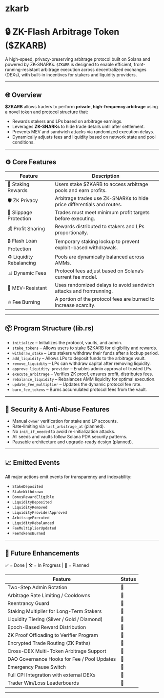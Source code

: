 # zkarb

# 🔒 ZK-Flash Arbitrage Token ($ZKARB)

A high-speed, privacy-preserving arbitrage protocol built on Solana and powered by ZK-SNARKs. `$ZKARB` is designed to enable efficient, front-running-resistant arbitrage execution across decentralized exchanges (DEXs), with built-in incentives for stakers and liquidity providers.

---

## 🌐 Overview

**$ZKARB** allows traders to perform **private, high-frequency arbitrage** using a novel token and protocol structure that:
- Rewards stakers and LPs based on arbitrage earnings.
- Leverages **ZK-SNARKs** to hide trade details until after settlement.
- Prevents MEV and sandwich attacks via randomized execution delays.
- Dynamically adjusts fees and liquidity based on network state and pool conditions.

---

## ⚙️ Core Features

| Feature                             | Description                                                                 |
|------------------------------------|-----------------------------------------------------------------------------|
| 💸 Staking Rewards                 | Users stake $ZKARB to access arbitrage pools and earn profits.             |
| 🛡️ ZK Privacy                     | Arbitrage trades use ZK-SNARKs to hide price differentials and routes.     |
| 🚀 Slippage Protection            | Trades must meet minimum profit targets before executing.                  |
| 💰 Profit Sharing                 | Rewards distributed to stakers and LPs proportionally.                     |
| 🔒 Flash Loan Protection          | Temporary staking lockup to prevent exploit-based withdrawals.             |
| ♻️ Liquidity Rebalancing         | Pools are dynamically balanced across AMMs.                                |
| 📊 Dynamic Fees                  | Protocol fees adjust based on Solana’s current fee model.                  |
| 🧨 MEV-Resistant                 | Uses randomized delays to avoid sandwich attacks and frontrunning.         |
| 🔥 Fee Burning                   | A portion of the protocol fees are burned to increase scarcity.            |

---


## 📦 Program Structure (lib.rs)

- `initialize` – Initializes the protocol, vaults, and admin.
- `stake_tokens` – Allows users to stake $ZKARB for eligibility and rewards.
- `withdraw_stake` – Lets stakers withdraw their funds after a lockup period.
- `add_liquidity` – Allows LPs to deposit funds to the arbitrage vault.
- `remove_liquidity` – LPs can withdraw capital after removing liquidity.
- `approve_liquidity_provider` – Enables admin approval of trusted LPs.
- `execute_arbitrage` – Verifies ZK proof, ensures profit, distributes fees.
- `rebalance_liquidity` – Rebalances AMM liquidity for optimal execution.
- `update_fee_multiplier` – Updates the dynamic protocol fee rate.
- `burn_fee_tokens` – Burns accumulated protocol fees from the vault.

---

## 🔐 Security & Anti-Abuse Features

- Manual `owner` verification for stake and LP accounts.
- Rate-limiting via `last_arbitrage_at` (planned).
- No `init_if_needed` to avoid re-initialization attacks.
- All seeds and vaults follow Solana PDA security patterns.
- Pausable architecture and upgrade-ready design (planned).

---

## 📈 Emitted Events

All major actions emit events for transparency and indexability:

- `StakeDeposited`
- `StakeWithdrawn`
- `BonusRewardEligible`
- `LiquidityDeposited`
- `LiquidityRemoved`
- `LiquidityProviderApproved`
- `ArbitrageExecuted`
- `LiquidityRebalanced`
- `FeeMultiplierUpdated`
- `FeeTokensBurned`

---

## 🚀 Future Enhancements

✅ = Done | 🛠 = In Progress | 🧠 = Planned

| Feature                                             | Status |
|-----------------------------------------------------|--------|
| Two-Step Admin Rotation                             | 🧠     |
| Arbitrage Rate Limiting / Cooldowns                 | 🧠     |
| Reentrancy Guard                                    | 🧠     |
| Staking Multiplier for Long-Term Stakers            | 🧠     |
| Liquidity Tiering (Silver / Gold / Diamond)         | 🧠     |
| Epoch-Based Reward Distribution                     | 🧠     |
| ZK Proof Offloading to Verifier Program             | 🧠     |
| Encrypted Trade Routing (ZK Paths)                  | 🧠     |
| Cross-DEX Multi-Token Arbitrage Support             | 🧠     |
| DAO Governance Hooks for Fee / Pool Updates         | 🧠     |
| Emergency Pause Switch                              | 🧠     |
| Full CPI Integration with external DEXs             | 🧠     |
| Trader Win/Loss Leaderboards                        | 🧠     |

---

